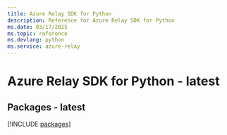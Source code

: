 ```yaml
---
title: Azure Relay SDK for Python
description: Reference for Azure Relay SDK for Python
ms.date: 03/17/2025
ms.topic: reference
ms.devlang: python
ms.service: azure-relay
---
```

# Azure Relay SDK for Python - latest
## Packages - latest
[!INCLUDE [packages](relay-index.md)]